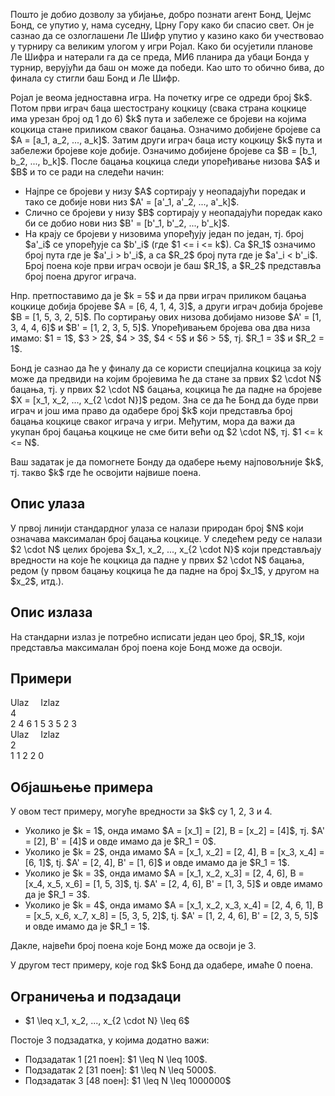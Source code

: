 Пошто је добио дозволу за убијање, добро познати агент Бонд, Џејмс Бонд, се упутио у, нама суседну, Црну Гору како би спасио свет. Он је сазнао да се озлоглашени Ле Шифр упутио у казино како би учествовао у турниру са великим улогом у игри Ројал. Како би осујетили планове Ле Шифра и натерали га да се преда, МИ6 планира да убаци Бонда у турнир, верујући да баш он може да победи. Као што то обично бива, до финала су стигли баш Бонд и Ле Шифр. 

Ројал је веома једноставна игра. На почетку игре се одреди број \$k\$. Потом први играч баца шестострану коцкицу (свака страна коцкице има урезан број од 1 до 6) \$k\$ пута и забележе се бројеви на којима коцкица стане приликом сваког бацања. Означимо добијене бројеве са \$A = [a_1, a_2, ..., a_k]\$. Затим други играч баца исту коцкицу \$k\$ пута и забележи бројеве које добије. Означимо добијене бројеве са \$B = [b_1, b_2, ..., b_k]\$. После бацања коцкица следи упоређивање низова \$A\$ и \$B\$ и то се ради на следећи начин:

* Најпре се бројеви у низу \$A\$ сортирају у неопадајући поредак и тако се добије нови низ \$A' = [a'_1, a'_2, ..., a'_k]\$.
* Слично се бројеви у низу \$B\$ сортирају у неопадајући поредак како би се добио нови низ \$B' = [b'_1, b'_2, ..., b'_k]\$.
* На крају се бројеви у низовима упоређују један по један, тј. број \$a'_i\$ се упоређује са \$b'_i\$ (где \$1 <= i <= k\$). Са \$R_1\$ означимо број пута где је \$a'_i > b'_i\$, а са \$R_2\$ број пута где је \$a'_i < b'_i\$. Број поена које први играч освоји је баш \$R_1\$, а \$R_2\$ представља број поена другог играча.

Нпр. претпоставимо да је \$k = 5\$ и да први играч приликом бацања коцкице добија бројеве \$A = [6, 4, 1, 4, 3]\$, а други играч добија бројеве \$B = [1, 5, 3, 2, 5]\$. По сортирању ових низова добијамо низове \$A' = [1, 3, 4, 4, 6]\$ и \$B' = [1, 2, 3, 5, 5]\$. Упоређивањем бројева ова два низа имамо: \$1 = 1\$, \$3 > 2\$, \$4 > 3\$, \$4 < 5\$ и \$6 > 5\$, тј. \$R_1 = 3\$ и \$R_2 = 1\$.

Бонд је сазнао да ће у финалу да се користи специјална коцкица за коју може да предвиди на којим бројевима ће да стане за првих \$2 \cdot N\$ бацања, тј. у првих \$2 \cdot N\$ бацања, коцкица ће да падне на бројеве \$X = [x_1, x_2, ..., x_{2 \cdot N}]\$ редом. Зна се да ће Бонд да буде први играч и још има право да одабере број \$k\$ који представља број бацања коцкице сваког играча у игри. Међутим, мора да важи да укупан број бацања коцкице не сме бити већи од \$2 \cdot N\$, тј. \$1 <= k <= N\$.

Ваш задатак је да помогнете Бонду да одабере њему најповољније \$k\$, тј. такво \$k\$ где ће освојити највише поена.

## Опис улаза
У првој линији стандардног улаза се налази природан број \$N\$ који означава максималан број бацања коцкице. У следећем реду се налази \$2 \cdot N\$ целих бројева \$x_1, x_2, ..., x_{2 \cdot N}\$ који представљају вредности на које ће коцкица да падне у првих \$2 \cdot N\$ бацања, редом (у првом бацању коцкица ће да падне на број \$x_1\$, у другом на \$x_2\$, итд.).

## Опис излаза
На стандарни излаз је потребно исписати један цео број, \$R_1\$, који представља максималан број поена које Бонд може да освоји.

## Примери
<div class="col-md-12">
    <div class="panel panel-default">
        <div class="panel-heading">
            <span class="pull-left" style="width: 48%;">Ulaz</span>
            <span style="padding-left: 15px;">Izlaz</span>
        </div>
        <div class="panel-body">
            <span class="pull-left exampleinput">
            	4<br/>                                          
				2 4 6 1 5 3 5 2
            </span>
            <span class="exampleoutput">
                3
            </span>
        </div>
    </div>
</div>

<div class="col-md-12">
    <div class="panel panel-default">
        <div class="panel-heading">
            <span class="pull-left" style="width: 48%;">Ulaz</span>
            <span style="padding-left: 15px;">Izlaz</span>
        </div>
        <div class="panel-body">
            <span class="pull-left exampleinput">
            	2<br/>
				1 1 2 2
            </span>
            <span class="exampleoutput">
                0
            </span>
        </div>
    </div>
</div>

## Објашњење примера
У овом тест примеру, могуће вредности за \$k\$ су 1, 2, 3 и 4.

* Уколико је \$k = 1\$, онда имамо \$A = [x_1] = [2], B = [x_2] = [4]\$, тј. \$A' = [2], B' = [4]\$ и овде имамо да је \$R_1 = 0\$.
* Уколико је \$k = 2\$, онда имамо \$A = [x_1, x_2] = [2, 4], B = [x_3, x_4] = [6, 1]\$, tj. \$A' = [2, 4], B' = [1, 6]\$ и овде имамо да је \$R_1 = 1\$.
* Уколико је \$k = 3\$, онда имамо \$A = [x_1, x_2, x_3] = [2, 4, 6], B = [x_4, x_5, x_6] = [1, 5, 3]\$, tj. \$A' = [2, 4, 6], B' = [1, 3, 5]\$ и овде имамо да је \$R_1 = 3\$.
* Уколико је \$k = 4\$, онда имамо \$A = [x_1, x_2, x_3, x_4] = [2, 4, 6, 1], B = [x_5, x_6, x_7, x_8] = [5, 3, 5, 2]\$, tj. \$A' = [1, 2, 4, 6], B' = [2, 3, 5, 5]\$ и овде имамо да је \$R_1 = 1\$.

Дакле, највећи број поена које Бонд може да освоји је 3.

У другом тест примеру, које год \$k\$ Бонд да одабере, имаће 0 поена.

## Ограничења и подзадаци
* \$1 \leq x_1, x_2, ..., x_{2 \cdot N} \leq 6\$

Постоје 3 подзадатка, у којима додатно важи:

* Подзадатак 1 [21 поен]: \$1 \leq N \leq 100\$.
* Подзадатак 2 [31 поен]: \$1 \leq N \leq 5000\$.
* Подзадатак 3 [48 поен]: \$1 \leq N \leq 1000000\$
